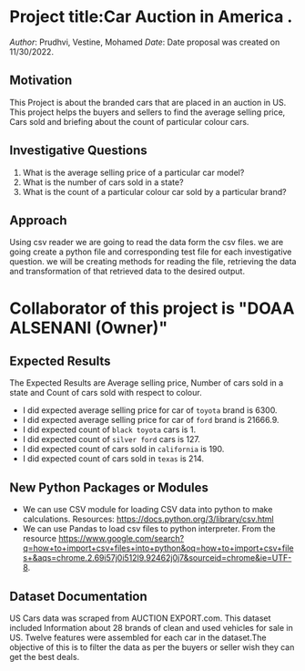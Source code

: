 
# Project title:Car Auction in America .

*Author*: Prudhvi, Vestine, Mohamed
*Date*: Date proposal was created on 11/30/2022.


## Motivation
This Project is about the branded cars that are placed in an auction in US. This project helps the buyers and sellers to find the average selling price, Cars sold and briefing about the count of particular colour cars.

## Investigative Questions
1. What is the average selling price of a particular car model?
2. What is the number of cars sold in a state?
3. What is the count of a particular colour car sold by a particular brand?

## Approach

Using csv reader we are going to read the data form the csv files. we are going create a python file and corresponding test file for each investigative question. we will be creating methods for reading the file, retrieving the data and transformation of that retrieved data to the desired output. 

# Collaborator of this project is "DOAA ALSENANI (Owner)"


## Expected Results 
The Expected Results are  Average selling price, Number of cars sold in a state and Count of cars sold with respect to colour.

* I did expected average selling price for car of `toyota` brand is 6300. 
* I did expected average selling price for car of `ford` brand is 21666.9.
* I did expected count of `black toyota` cars is 1.
* I did expected count of `silver ford` cars is 127.
* I did expected count of cars sold in `california` is 190. 
* I did expected count of cars sold in `texas` is 214. 


 
## New Python Packages or Modules

* We can use CSV module for loading CSV data into python to make calculations. Resources: https://docs.python.org/3/library/csv.html
* We can use Pandas to load csv files to python interpreter. From the resource 
https://www.google.com/search?q=how+to+import+csv+files+into+python&oq=how+to+import+csv+files+&aqs=chrome.2.69i57j0i512l9.92462j0j7&sourceid=chrome&ie=UTF-8.

## Dataset Documentation
US Cars data was scraped from AUCTION EXPORT.com. This dataset included Information about 28 brands of clean and used vehicles for sale in US. Twelve features were assembled for each car in the dataset.The objective of this is to filter the data as per the buyers or seller wish they can get the best deals.


